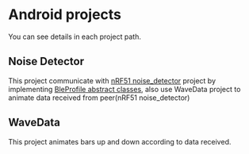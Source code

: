 # Android projects

You can see details in each project path.

## Noise Detector

This project communicate with [nRF51 noise_detector](https://github.com/JoonDong2/nRF51/tree/master/noise_detector) project by implementing [BleProfile abstract classes](https://github.com/NordicSemiconductor/Android-nRF-Toolbox/tree/master/app/src/main/java/no/nordicsemi/android/nrftoolbox/profile), also use WaveData project to animate data received from peer(nRF51 noise_detector)

## WaveData

This project animates bars up and down according to data received.